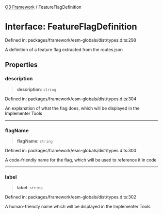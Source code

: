 [O3 Framework](../API.md) / FeatureFlagDefinition

# Interface: FeatureFlagDefinition

Defined in: packages/framework/esm-globals/dist/types.d.ts:298

A definition of a feature flag extracted from the routes.json

## Properties

### description

> **description**: `string`

Defined in: packages/framework/esm-globals/dist/types.d.ts:304

An explanation of what the flag does, which will be displayed in the Implementer Tools

***

### flagName

> **flagName**: `string`

Defined in: packages/framework/esm-globals/dist/types.d.ts:300

A code-friendly name for the flag, which will be used to reference it in code

***

### label

> **label**: `string`

Defined in: packages/framework/esm-globals/dist/types.d.ts:302

A human-friendly name which will be displayed in the Implementer Tools
